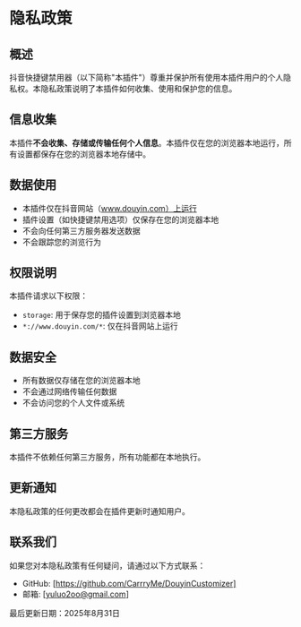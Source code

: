 # 隐私政策

## 概述
抖音快捷键禁用器（以下简称"本插件"）尊重并保护所有使用本插件用户的个人隐私权。本隐私政策说明了本插件如何收集、使用和保护您的信息。

## 信息收集
本插件**不会收集、存储或传输任何个人信息**。本插件仅在您的浏览器本地运行，所有设置都保存在您的浏览器本地存储中。

## 数据使用
- 本插件仅在抖音网站（www.douyin.com）上运行
- 插件设置（如快捷键禁用选项）仅保存在您的浏览器本地
- 不会向任何第三方服务器发送数据
- 不会跟踪您的浏览行为

## 权限说明
本插件请求以下权限：
- `storage`: 用于保存您的插件设置到浏览器本地
- `*://www.douyin.com/*`: 仅在抖音网站上运行

## 数据安全
- 所有数据仅存储在您的浏览器本地
- 不会通过网络传输任何数据
- 不会访问您的个人文件或系统

## 第三方服务
本插件不依赖任何第三方服务，所有功能都在本地执行。

## 更新通知
本隐私政策的任何更改都会在插件更新时通知用户。

## 联系我们
如果您对本隐私政策有任何疑问，请通过以下方式联系：
- GitHub: [https://github.com/CarrryMe/DouyinCustomizer]
- 邮箱: [yuluo2oo@gmail.com]

最后更新日期：2025年8月31日

